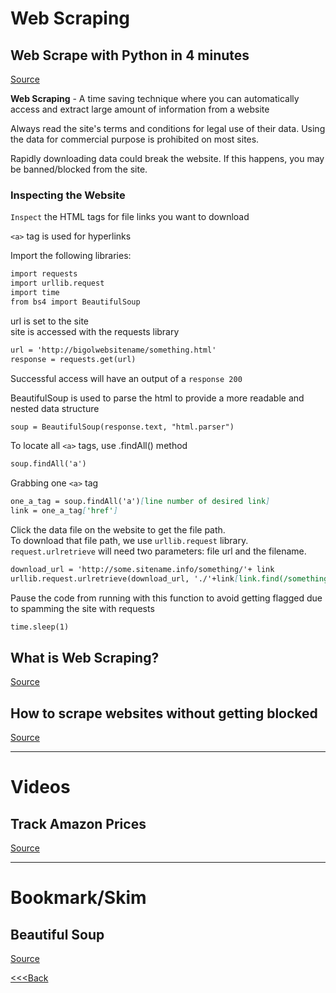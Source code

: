 # Web Scraping

## Web Scrape with Python in 4 minutes

[Source](https://towardsdatascience.com/how-to-web-scrape-with-python-in-4-minutes-bc49186a8460)

**Web Scraping** - A time saving technique where you can automatically access and extract large amount of information from a website

Always read the site's terms and conditions for legal use of their data. Using the data for commercial purpose is prohibited on most sites.

Rapidly downloading data could break the website. If this happens, you may be banned/blocked from the site.

### Inspecting the Website

`Inspect` the HTML tags for file links you want to download

`<a>` tag is used for hyperlinks

Import the following libraries:

```markdown
import requests
import urllib.request
import time
from bs4 import BeautifulSoup
```

url is set to the site  
site is accessed with the requests library

```markdown
url = 'http://bigolwebsitename/something.html'
response = requests.get(url)
```

Successful access will have an output of a `response 200`

BeautifulSoup is used to parse the html to provide a more readable and nested data structure

```markdown
soup = BeautifulSoup(response.text, "html.parser")
```

To locate all `<a>` tags, use .findAll() method

```markdown
soup.findAll('a')
```

Grabbing one `<a>` tag

```markdown
one_a_tag = soup.findAll('a')[line number of desired link]
link = one_a_tag['href']
```

Click the data file on the website to get the file path.  
To download that file path, we use `urllib.request` library.  
`request.urlretrieve` will need two parameters: file url and the filename.

```markdown
download_url = 'http://some.sitename.info/something/'+ link
urllib.request.urlretrieve(download_url, './'+link[link.find(/something_')+1:])
```

Pause the code from running with this function to avoid getting flagged due to spamming the site with requests

```markdown
time.sleep(1)
```

## What is Web Scraping?

[Source](https://en.wikipedia.org/wiki/Web_scraping)


## How to scrape websites without getting blocked

[Source](https://www.scrapehero.com/how-to-prevent-getting-blacklisted-while-scraping/)

---

# Videos

## Track Amazon Prices

[Source](https://www.youtube.com/watch?v=Bg9r_yLk7VY)

---

# Bookmark/Skim

## Beautiful Soup

[Source](https://www.crummy.com/software/BeautifulSoup/)

[<<<Back](README.md)